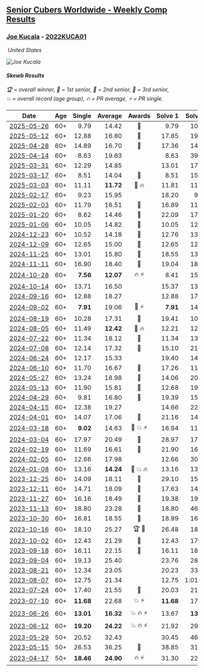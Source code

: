 <style>table {white-space: nowrap;}</style>
<link rel="stylesheet" type="text/css" href="/scw-comp/css/flags.css" />

## [Senior Cubers Worldwide - Weekly Comp Results](/scw-comp/results/)
### [Joe Kucala](README.md) - [2022KUCA01](https://www.worldcubeassociation.org/persons/2022KUCA01?event=skewb)

<i class="flag flag-US" />&nbsp;United States

![Joe Kucala](1682123036.jpg)

#### Skewb Results

<span style="white-space: nowrap;">🏆 = overall winner</span>, <span style="white-space: nowrap;">🥇 = 1st senior</span>, <span style="white-space: nowrap;">🥈 = 2nd senior</span>, <span style="white-space: nowrap;">🥉 = 3rd senior</span>, <span style="white-space: nowrap;">💥 = overall record (age group)</span>, <span style="white-space: nowrap;">🔥 = PR average</span>, <span style="white-space: nowrap;">⚡ = PR single</span>.

| Date | Age | Single | Average | Awards | Solve 1 | Solve 2 | Solve 3 | Solve 4 | Solve 5 | Video |
| :--: | :--: | --: | --: | :--: | --: | --: | --: | --: | --: | :-- |
| [2025-05-26](../../results/2025-05-26/skewb.md) | 60+ | 9.79 | 14.42 | 🥉 | 9.79 | 10.13 | 15.49 | 52.25 | 17.65 | [Desktop](https://www.facebook.com/events/731157299363008/permalink/739361631875908) / [Mobile](https://m.facebook.com/events/731157299363008?view=permalink&id=739361631875908) |
| [2025-05-12](../../results/2025-05-12/skewb.md) | 60+ | 12.88 | 16.80 | 🥉 | 17.85 | 19.47 | 12.88 | 13.63 | 18.91 | [Desktop](https://www.facebook.com/events/1452696462562084/permalink/1459651641866566) / [Mobile](https://m.facebook.com/events/1452696462562084?view=permalink&id=1459651641866566) |
| [2025-04-28](../../results/2025-04-28/skewb.md) | 60+ | 14.89 | 16.70 | 🥉 | 17.36 | 14.89 | 17.49 | 22.93 | 15.24 | [Desktop](https://www.facebook.com/events/652906761064641/permalink/661299500225367) / [Mobile](https://m.facebook.com/events/652906761064641?view=permalink&id=661299500225367) |
| [2025-04-14](../../results/2025-04-14/skewb.md) | 60+ | 8.63 | 19.63 |  | 8.63 | 39.83 | 12.05 | 31.59 | 15.26 | [Desktop](https://www.facebook.com/events/537297682750471/permalink/545745508572355) / [Mobile](https://m.facebook.com/events/537297682750471?view=permalink&id=545745508572355) |
| [2025-03-31](../../results/2025-03-31/skewb.md) | 60+ | 12.29 | 14.85 |  | 13.01 | 17.53 | 12.29 | 17.11 | 14.42 | [Desktop](https://www.facebook.com/events/675467158281524/permalink/681774577650782) / [Mobile](https://m.facebook.com/events/675467158281524?view=permalink&id=681774577650782) |
| [2025-03-17](../../results/2025-03-17/skewb.md) | 60+ | 8.51 | 14.04 | 🥉 | 8.51 | 15.24 | 13.98 | 12.89 | 26.13 | [Desktop](https://www.facebook.com/events/978028041063147/permalink/985762040289747) / [Mobile](https://m.facebook.com/events/978028041063147?view=permalink&id=985762040289747) |
| [2025-03-03](../../results/2025-03-03/skewb.md) | 60+ | 11.11 | **11.72** | 🥉 🔥 | 11.81 | 11.11 | 17.27 | 11.22 | 12.14 | [Desktop](https://www.facebook.com/events/501753452722790/permalink/504306485800820) / [Mobile](https://m.facebook.com/events/501753452722790?view=permalink&id=504306485800820) |
| [2025-02-17](../../results/2025-02-17/skewb.md) | 60+ | 9.23 | 15.95 |  | 18.20 | 9.23 | 29.67 | 15.13 | 14.53 | [Desktop](https://www.facebook.com/events/3910571685857249/permalink/3912410949006656) / [Mobile](https://m.facebook.com/events/3910571685857249?view=permalink&id=3912410949006656) |
| [2025-02-03](../../results/2025-02-03/skewb.md) | 60+ | 11.79 | 16.51 | 🥉 | 16.89 | 11.79 | 17.27 | 15.36 | 19.88 | [Desktop](https://www.facebook.com/events/944171791203814/permalink/954244993529827) / [Mobile](https://m.facebook.com/events/944171791203814?view=permalink&id=954244993529827) |
| [2025-01-20](../../results/2025-01-20/skewb.md) | 60+ | 8.62 | 14.46 | 🥉 | 22.09 | 17.85 | 12.17 | 8.62 | 13.35 | [Desktop](https://www.facebook.com/events/1298033571516093/permalink/1299579814694802) / [Mobile](https://m.facebook.com/events/1298033571516093?view=permalink&id=1299579814694802) |
| [2025-01-06](../../results/2025-01-06/skewb.md) | 60+ | 10.05 | 14.82 | 🥉 | 10.05 | 12.90 | 15.60 | 15.96 | 18.70 | [Desktop](https://www.facebook.com/events/627142583067327/permalink/632548069193445) / [Mobile](https://m.facebook.com/events/627142583067327?view=permalink&id=632548069193445) |
| [2024-12-23](../../results/2024-12-23/skewb.md) | 60+ | 10.52 | 14.18 | 🥉 | 12.76 | 13.47 | 10.52 | 16.31 | DNF | [Desktop](https://www.facebook.com/events/1319402379491573/permalink/1320698359361975) / [Mobile](https://m.facebook.com/events/1319402379491573?view=permalink&id=1320698359361975) |
| [2024-12-09](../../results/2024-12-09/skewb.md) | 60+ | 12.65 | 15.00 | 🥈 | 12.65 | 12.65 | 17.37 | 14.99 | 18.30 | [Desktop](https://www.facebook.com/events/597699649435295/permalink/602397182298875) / [Mobile](https://m.facebook.com/events/597699649435295?view=permalink&id=602397182298875) |
| [2024-11-25](../../results/2024-11-25/skewb.md) | 60+ | 13.01 | 15.80 | 🥉 | 18.55 | 13.59 | 13.01 | 17.26 | 16.54 | [Desktop](https://www.facebook.com/events/1941789882998379/permalink/1944010976109603) / [Mobile](https://m.facebook.com/events/1941789882998379?view=permalink&id=1944010976109603) |
| [2024-11-11](../../results/2024-11-11/skewb.md) | 60+ | 16.90 | 18.40 | 🥉 | 19.04 | 18.32 | 25.89 | 17.85 | 16.90 | [Desktop](https://www.facebook.com/events/2181074155610032/permalink/2181846945532753) / [Mobile](https://m.facebook.com/events/2181074155610032?view=permalink&id=2181846945532753) |
| [2024-10-28](../../results/2024-10-28/skewb.md) | 60+ | **7.56** | **12.07** | 🔥 ⚡ | 8.41 | 15.84 | 11.95 | **7.56** | 16.67 | [Desktop](https://www.facebook.com/events/929053079074962/permalink/932401488740121) / [Mobile](https://m.facebook.com/events/929053079074962?view=permalink&id=932401488740121) |
| [2024-10-14](../../results/2024-10-14/skewb.md) | 60+ | 13.71 | 16.50 |  | 15.37 | 13.71 | 16.06 | DNF | 18.08 | [Desktop](https://www.facebook.com/events/574257274950611/permalink/581703170872688) / [Mobile](https://m.facebook.com/events/574257274950611?view=permalink&id=581703170872688) |
| [2024-09-16](../../results/2024-09-16/skewb.md) | 60+ | 12.88 | 18.27 |  | 12.88 | 17.13 | 21.27 | 17.96 | 19.73 | [Desktop](https://www.facebook.com/events/876328274072061/permalink/885044783200410) / [Mobile](https://m.facebook.com/events/876328274072061?view=permalink&id=885044783200410) |
| [2024-09-02](../../results/2024-09-02/skewb.md) | 60+ | **7.91** | 19.06 | 🥉 ⚡ | **7.91** | 14.87 | 17.13 | 29.81 | 25.17 | [Desktop](https://www.facebook.com/events/520382934031785/permalink/523719213698157) / [Mobile](https://m.facebook.com/events/520382934031785?view=permalink&id=523719213698157) |
| [2024-08-19](../../results/2024-08-19/skewb.md) | 60+ | 10.28 | 17.31 | 🥈 | 19.41 | 10.28 | 26.96 | 17.75 | 14.77 | [Desktop](https://www.facebook.com/events/1061504472310928/permalink/1066209051840470) / [Mobile](https://m.facebook.com/events/1061504472310928?view=permalink&id=1066209051840470) |
| [2024-08-05](../../results/2024-08-05/skewb.md) | 60+ | 11.49 | **12.42** | 🥈 🔥 | 12.21 | 12.29 | 20.36 | 12.76 | 11.49 | [Desktop](https://www.facebook.com/events/2580397835477735/permalink/2591354231048762) / [Mobile](https://m.facebook.com/events/2580397835477735?view=permalink&id=2591354231048762) |
| [2024-07-22](../../results/2024-07-22/skewb.md) | 60+ | 11.34 | 18.12 | 🥉 | 11.34 | 13.71 | 21.51 | DNF | 19.13 | [Desktop](https://www.facebook.com/events/1450990238890383/permalink/1459332798056127) / [Mobile](https://m.facebook.com/events/1450990238890383?view=permalink&id=1459332798056127) |
| [2024-07-08](../../results/2024-07-08/skewb.md) | 60+ | 12.14 | 17.32 | 🥈 | 15.10 | 21.51 | 15.36 | 27.51 | 12.14 | [Desktop](https://www.facebook.com/events/968028508456251/permalink/968584645067304) / [Mobile](https://m.facebook.com/events/968028508456251?view=permalink&id=968584645067304) |
| [2024-06-24](../../results/2024-06-24/skewb.md) | 60+ | 12.17 | 15.33 |  | 19.40 | 14.30 | 12.17 | 37.73 | 12.29 | [Desktop](https://www.facebook.com/events/1211259256891949/permalink/1214882483196293) / [Mobile](https://m.facebook.com/events/1211259256891949?view=permalink&id=1214882483196293) |
| [2024-06-10](../../results/2024-06-10/skewb.md) | 60+ | 11.70 | 16.67 | 🥈 | 17.26 | 11.70 | 22.47 | 18.80 | 13.94 | [Desktop](https://www.facebook.com/events/814120963986407/permalink/821715146560322) / [Mobile](https://m.facebook.com/events/814120963986407?view=permalink&id=821715146560322) |
| [2024-05-27](../../results/2024-05-27/skewb.md) | 60+ | 13.24 | 18.98 | 🥈 | 14.06 | 20.81 | 49.56 | 22.08 | 13.24 | [Desktop](https://www.facebook.com/events/421561340652176/permalink/426332140175096) / [Mobile](https://m.facebook.com/events/421561340652176?view=permalink&id=426332140175096) |
| [2024-05-13](../../results/2024-05-13/skewb.md) | 60+ | 11.90 | 15.81 | 🥉 | 12.68 | 19.04 | 15.70 | 26.01 | 11.90 | [Desktop](https://www.facebook.com/events/964772741968025/permalink/971174567994509) / [Mobile](https://m.facebook.com/events/964772741968025?view=permalink&id=971174567994509) |
| [2024-04-29](../../results/2024-04-29/skewb.md) | 60+ | 9.81 | 16.80 | 🥉 | 19.39 | 15.39 | 9.81 | 44.22 | 15.63 | [Desktop](https://www.facebook.com/events/1658891934647799/permalink/1661490084387984) / [Mobile](https://m.facebook.com/events/1658891934647799?view=permalink&id=1661490084387984) |
| [2024-04-15](../../results/2024-04-15/skewb.md) | 60+ | 12.38 | 19.27 |  | 14.66 | 22.69 | DNF | 12.38 | 20.47 | [Desktop](https://www.facebook.com/events/752364543677924/permalink/754606093453769) / [Mobile](https://m.facebook.com/events/752364543677924?view=permalink&id=754606093453769) |
| [2024-04-01](../../results/2024-04-01/skewb.md) | 60+ | 14.07 | 17.06 | 🥉 | 21.16 | 14.07 | 15.83 | 17.05 | 18.31 | [Desktop](https://www.facebook.com/events/405769728858313/permalink/409942755107677) / [Mobile](https://m.facebook.com/events/405769728858313?view=permalink&id=409942755107677) |
| [2024-03-18](../../results/2024-03-18/skewb.md) | 60+ | **9.02** | 14.63 | 🥉 💥 ⚡ | 16.94 | 11.58 | 19.96 | 15.36 | **9.02** | [Desktop](https://www.facebook.com/events/424084876660275/permalink/427902212945208) / [Mobile](https://m.facebook.com/events/424084876660275?view=permalink&id=427902212945208) |
| [2024-03-04](../../results/2024-03-04/skewb.md) | 60+ | 17.97 | 20.49 | 🥉 | 28.97 | 17.97 | 20.81 | 22.10 | 18.55 | [Desktop](https://www.facebook.com/events/424128753424901/permalink/430218779482565) / [Mobile](https://m.facebook.com/events/424128753424901?view=permalink&id=430218779482565) |
| [2024-02-19](../../results/2024-02-19/skewb.md) | 60+ | 11.69 | 16.61 | 🥉 | 21.90 | 16.06 | 16.68 | 17.08 | 11.69 | [Desktop](https://www.facebook.com/events/754314473328390/permalink/758105102949327) / [Mobile](https://m.facebook.com/events/754314473328390?view=permalink&id=758105102949327) |
| [2024-02-05](../../results/2024-02-05/skewb.md) | 60+ | 12.66 | 17.98 |  | 12.66 | 30.63 | 13.46 | 24.24 | 16.23 | [Desktop](https://www.facebook.com/events/224940820608552/permalink/232450663190901) / [Mobile](https://m.facebook.com/events/224940820608552?view=permalink&id=232450663190901) |
| [2024-01-08](../../results/2024-01-08/skewb.md) | 60+ | 13.16 | **14.24** | 🥉 💥 🔥 | 13.16 | 13.84 | 14.64 | 30.22 | 14.25 | [Desktop](https://www.facebook.com/events/400079779140864/permalink/400646769084165) / [Mobile](https://m.facebook.com/events/400079779140864?view=permalink&id=400646769084165) |
| [2023-12-25](../../results/2023-12-25/skewb.md) | 60+ | 14.09 | 18.11 | 🥉 | 29.10 | 15.48 | 19.35 | 14.09 | 19.50 | [Desktop](https://www.facebook.com/events/737938394503175/permalink/739583377672010) / [Mobile](https://m.facebook.com/events/737938394503175?view=permalink&id=739583377672010) |
| [2023-12-11](../../results/2023-12-11/skewb.md) | 60+ | 14.71 | 18.09 | 🥉 | 17.63 | 14.71 | 22.23 | 21.44 | 15.19 | [Desktop](https://www.facebook.com/events/1404140403643629/permalink/1408636223194047) / [Mobile](https://m.facebook.com/events/1404140403643629?view=permalink&id=1408636223194047) |
| [2023-11-27](../../results/2023-11-27/skewb.md) | 60+ | 16.16 | 18.49 | 🥉 | 19.38 | 19.69 | DNF | 16.39 | 16.16 | [Desktop](https://www.facebook.com/events/872715707643227/permalink/878066723774792) / [Mobile](https://m.facebook.com/events/872715707643227?view=permalink&id=878066723774792) |
| [2023-11-13](../../results/2023-11-13/skewb.md) | 60+ | 18.80 | 23.28 | 🥉 | 18.80 | 46.68 | 23.69 | 19.37 | 26.78 | [Desktop](https://www.facebook.com/events/1003569957614479/permalink/1010789766892498) / [Mobile](https://m.facebook.com/events/1003569957614479?view=permalink&id=1010789766892498) |
| [2023-10-30](../../results/2023-10-30/skewb.md) | 60+ | 16.81 | 18.55 | 🥈 | 18.99 | 16.91 | 26.34 | 16.81 | 19.74 | [Desktop](https://www.facebook.com/events/690958203130039/permalink/696873989205127) / [Mobile](https://m.facebook.com/events/690958203130039?view=permalink&id=696873989205127) |
| [2023-10-16](../../results/2023-10-16/skewb.md) | 60+ | 18.10 | 25.27 | 🏆 🥇 | 26.48 | 18.10 | 21.84 | 34.56 | 27.50 | [Desktop](https://www.facebook.com/events/1393317244902153/permalink/1399578414276036) / [Mobile](https://m.facebook.com/events/1393317244902153?view=permalink&id=1399578414276036) |
| [2023-10-02](../../results/2023-10-02/skewb.md) | 60+ | 12.43 | 21.29 | 🥉 | 12.43 | 17.34 | 27.19 | 40.08 | 19.34 | [Desktop](https://www.facebook.com/events/1174919303425786/permalink/1180340086217041) / [Mobile](https://m.facebook.com/events/1174919303425786?view=permalink&id=1180340086217041) |
| [2023-09-18](../../results/2023-09-18/skewb.md) | 60+ | 16.11 | 22.15 | 🥉 | 16.11 | 18.86 | 22.59 | 36.24 | 25.00 | [Desktop](https://www.facebook.com/events/1513433686174189/permalink/1518504632333761) / [Mobile](https://m.facebook.com/events/1513433686174189?view=permalink&id=1518504632333761) |
| [2023-09-04](../../results/2023-09-04/skewb.md) | 60+ | 19.13 | 25.40 |  | 23.76 | 28.74 | 19.13 | 23.69 | 34.10 | [Desktop](https://www.facebook.com/events/2641073766048109/permalink/2647688078720011) / [Mobile](https://m.facebook.com/events/2641073766048109?view=permalink&id=2647688078720011) |
| [2023-08-21](../../results/2023-08-21/skewb.md) | 60+ | 12.34 | 23.05 |  | 20.23 | 33.12 | 39.68 | 15.81 | 12.34 | [Desktop](https://www.facebook.com/events/1221531751824966/permalink/1222458958398912) / [Mobile](https://m.facebook.com/events/1221531751824966?view=permalink&id=1222458958398912) |
| [2023-08-07](../../results/2023-08-07/skewb.md) | 60+ | 12.75 | 21.34 |  | 12.75 | 1:01.48 | 23.53 | 15.86 | 24.64 | [Desktop](https://www.facebook.com/events/666756165039562/permalink/668466914868487) / [Mobile](https://m.facebook.com/events/666756165039562?view=permalink&id=668466914868487) |
| [2023-07-24](../../results/2023-07-24/skewb.md) | 60+ | 17.40 | 21.55 | 🥉 | 20.03 | 21.82 | 17.40 | 24.85 | 22.81 | [Desktop](https://www.facebook.com/events/806030584473421/permalink/810305370712609) / [Mobile](https://m.facebook.com/events/806030584473421?view=permalink&id=810305370712609) |
| [2023-07-10](../../results/2023-07-10/skewb.md) | 60+ | **11.68** | 22.68 | 💥 ⚡ | **11.68** | 17.41 | 23.19 | 30.70 | 27.43 | [Desktop](https://www.facebook.com/events/290406996735190/permalink/294456689663554) / [Mobile](https://m.facebook.com/events/290406996735190?view=permalink&id=294456689663554) |
| [2023-06-26](../../results/2023-06-26/skewb.md) | 60+ | **13.01** | **16.32** | 💥 🔥 ⚡ | 13.67 | **13.01** | 13.15 | 36.13 | 22.13 | [Desktop](https://www.facebook.com/events/310574547970581/permalink/311151411246228) / [Mobile](https://m.facebook.com/events/310574547970581?view=permalink&id=311151411246228) |
| [2023-06-12](../../results/2023-06-12/skewb.md) | 60+ | **19.20** | **24.22** | 💥 🔥 ⚡ | 21.92 | 29.21 | 21.54 | **19.20** | 30.78 | [Desktop](https://www.facebook.com/events/252304080823510/permalink/257638103623441) / [Mobile](https://m.facebook.com/events/252304080823510?view=permalink&id=257638103623441) |
| [2023-05-29](../../results/2023-05-29/skewb.md) | 50+ | 20.52 | 32.43 |  | 30.45 | 46.54 | 31.30 | 35.55 | 20.52 | [Desktop](https://www.facebook.com/events/3552780501633678/permalink/3559520537626341) / [Mobile](https://m.facebook.com/events/3552780501633678?view=permalink&id=3559520537626341) |
| [2023-05-15](../../results/2023-05-15/skewb.md) | 50+ | 26.53 | 36.25 | 🥉 | 38.85 | 31.13 | 1:02.60 | 26.53 | 38.77 | [Desktop](https://www.facebook.com/events/128088546941599/permalink/131134699970317) / [Mobile](https://m.facebook.com/events/128088546941599?view=permalink&id=131134699970317) |
| [2023-04-17](../../results/2023-04-17/skewb.md) | 50+ | **18.46** | **24.90** | 🔥 ⚡ | 31.30 | 22.78 | **18.46** | 20.63 | 33.10 | [Desktop](https://www.facebook.com/events/238970528738328/permalink/247185317916849) / [Mobile](https://m.facebook.com/events/238970528738328?view=permalink&id=247185317916849) |


<!-- Global site tag (gtag.js) - Google Analytics -->
<script async src="https://www.googletagmanager.com/gtag/js?id=UA-86348435-3"></script>
<script>window.dataLayer = window.dataLayer || []; function gtag() {dataLayer.push(arguments);} gtag('js', new Date()); gtag('config', 'UA-86348435-3');</script>

